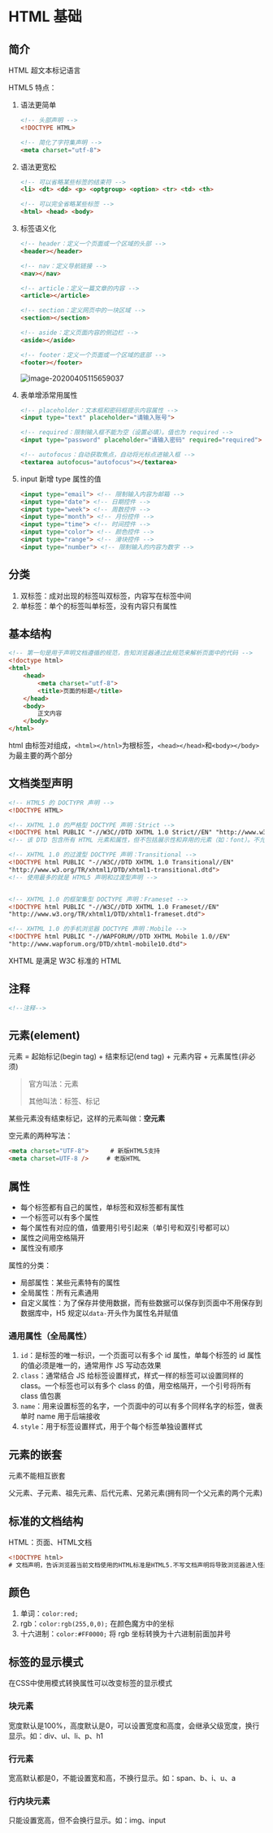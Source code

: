 # HTML 基础

## 简介

HTML 超文本标记语言

HTML5 特点：

1. 语法更简单

   ```html
   <!-- 头部声明 -->
   <!DOCTYPE HTML>

   <!-- 简化了字符集声明 -->
   <meta charset="utf-8">
   ```

2. 语法更宽松

   ```html
   <!-- 可以省略某些标签的结束符 -->
   <li> <dt> <dd> <p> <optgroup> <option> <tr> <td> <th>

   <!-- 可以完全省略某些标签 -->
   <html> <head> <body>
   ```

3. 标签语义化

   ```html
   <!-- header：定义一个页面或一个区域的头部 -->
   <header></header>

   <!-- nav：定义导航链接 -->
   <nav></nav>

   <!-- article：定义一篇文章的内容 -->
   <article></article>

   <!-- section：定义网页中的一块区域 -->
   <section></section>

   <!-- aside：定义页面内容的侧边栏 -->
   <aside></aside>

   <!-- footer：定义一个页面或一个区域的底部 -->
   <footer></footer>
   ```

   ![image-20200405115659037](.assets/Basis/image-20200405115659037.png)

4. 表单增添常用属性

   ```html
   <!-- placeholder：文本框和密码框提示内容属性 -->
   <input type="text" placeholder="请输入账号">

   <!-- required：限制输入框不能为空（设置必填）。值也为 required -->
   <input type="password" placeholder="请输入密码" required="required">

   <!-- autofocus：自动获取焦点，自动将光标点进输入框 -->
   <textarea autofocus="autofocus"></textarea>
   ```

5. input 新增 type 属性的值

   ```html
   <input type="email"> <!-- 限制输入内容为邮箱 -->
   <input type="date"> <!-- 日期控件 -->
   <input type="week"> <!-- 周数控件 -->
   <input type="month"> <!-- 月份控件 -->
   <input type="time"> <!-- 时间控件 -->
   <input type="color"> <!-- 颜色控件 -->
   <input type="range"> <!-- 滑块控件 -->
   <input type="number"> <!-- 限制输入的内容为数字 -->
   ```

## 分类

1. 双标签：成对出现的标签叫双标签，内容写在标签中间
2. 单标签：单个的标签叫单标签，没有内容只有属性

## 基本结构

```html
<!-- 第一句是用于声明文档遵循的规范，告知浏览器通过此规范来解析页面中的代码 -->
<!doctype html>
<html>
    <head>
        <meta charset="utf-8">
        <title>页面的标题</title>
    </head>
    <body>
        正文内容
    </body>
</html>
```

html 由标签对组成，`<html></htnl>`为根标签，`<head></head>`和`<body></body>`为最主要的两个部分

## 文档类型声明

```html
<!-- HTML5 的 DOCTYPR 声明 -->
<!DOCTYPE HTML>

<!-- XHTML 1.0 的严格型 DOCTYPE 声明：Strict -->
<!DOCTYPE html PUBLIC "-//W3C//DTD XHTML 1.0 Strict//EN" "http://www.w3.org/TR/xhtml1/DTD/xhtml1-strict.dtd">
<!-- 该 DTD 包含所有 HTML 元素和属性，但不包括展示性和弃用的元素（如：font）。不允许框架集（Frameset） -->

<!-- XHTML 1.0 的过渡型 DOCTYPE 声明：Transitional -->
<!DOCTYPE html PUBLIC "-//W3C//DTD XHTML 1.0 Transitional//EN"
"http://www.w3.org/TR/xhtml1/DTD/xhtml1-transitional.dtd">
<!-- 使用最多的就是 HTML5 声明和过渡型声明 -->


<!-- XHTML 1.0 的框架集型 DOCTYPE 声明：Frameset -->
<!DOCTYPE html PUBLIC "-//W3C//DTD XHTML 1.0 Frameset//EN"
"http://www.w3.org/TR/xhtml1/DTD/xhtml1-frameset.dtd">

<!-- XHTML 1.0 的手机浏览器 DOCTYPE 声明：Mobile -->
<!DOCTYPE html PUBLIC "-//WAPFORUM//DTD XHTML Mobile 1.0//EN"
"http://www.wapforum.org/DTD/xhtml-mobile10.dtd">
```

XHTML 是满足 W3C 标准的 HTML

## 注释

```html
<!--注释-->
```

## 元素(element)

元素 = 起始标记(begin tag) + 结束标记(end tag) + 元素内容 + 元素属性(非必须)

> 官方叫法：元素
>
> 其他叫法：标签、标记

某些元素没有结束标记，这样的元素叫做：**空元素**

空元素的两种写法：

```html
<meta charset="UTF-8">      # 新版HTML5支持
<meta charset=UTF-8 />     # 老版HTML
```

## 属性

* 每个标签都有自己的属性，单标签和双标签都有属性
* 一个标签可以有多个属性
* 每个属性有对应的值，值要用引号引起来（单引号和双引号都可以）
* 属性之间用空格隔开
* 属性没有顺序

属性的分类：

* 局部属性：某些元素特有的属性
* 全局属性：所有元素通用
* 自定义属性：为了保存并使用数据，而有些数据可以保存到页面中不用保存到数据库中，H5 规定以`data-`开头作为属性名并赋值

### 通用属性（全局属性）

1. `id`：是标签的唯一标识，一个页面可以有多个 id 属性，单每个标签的 id 属性的值必须是唯一的，通常用作 JS 写动态效果
2. `class`：通常结合 JS 给标签设置样式，样式一样的标签可以设置同样的 class。一个标签也可以有多个 class 的值，用空格隔开，一个引号将所有 class 值包裹
3. `name`：用来设置标签的名字，一个页面中的可以有多个同样名字的标签，做表单时 name 用于后端接收
4. `style`：用于标签设置样式，用于个每个标签单独设置样式

## 元素的嵌套

元素不能相互嵌套

父元素、子元素、祖先元素、后代元素、兄弟元素(拥有同一个父元素的两个元素)

## 标准的文档结构

HTML：页面、HTML文档

```html
<!DOCTYPE html>
# 文档声明，告诉浏览器当前文档使用的HTML标准是HTML5.不写文档声明将导致浏览器进入怪异渲染模式
```

## 颜色

1. 单词：`color:red;`
2. rgb：`color:rgb(255,0,0);` 在颜色魔方中的坐标
3. 十六进制：`color:#FF0000;` 将 rgb 坐标转换为十六进制前面加井号

## 标签的显示模式

在CSS中使用模式转换属性可以改变标签的显示模式

### 块元素

宽度默认是100%，高度默认是0，可以设置宽度和高度，会继承父级宽度，换行显示。如：div、ul、li、p、h1

### 行元素

宽高默认都是0，不能设置宽和高，不换行显示。如：span、b、i、u、a

### 行内块元素

只能设置宽高，但不会换行显示。如：img、input
